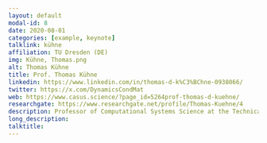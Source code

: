 ```yaml
---
layout: default
modal-id: 8
date: 2020-08-01
categories: [example, keynote]
talklink: kühne
affiliation: TU Dresden (DE)
img: Kühne, Thomas.png
alt: Thomas Kühne
title: Prof. Thomas Kühne
linkedin: https://www.linkedin.com/in/thomas-d-k%C3%BChne-0938066/
twitter: https://x.com/DynamicsCondMat
web: https://www.casus.science/?page_id=5264prof-thomas-d-kuehne/
researchgate: https://www.researchgate.net/profile/Thomas-Kuehne/4
description: Professor of Computational Systems Science at the Technical University of Dresden and Founding Director at CASUS  
long_description:
talktitle: 
---
```

